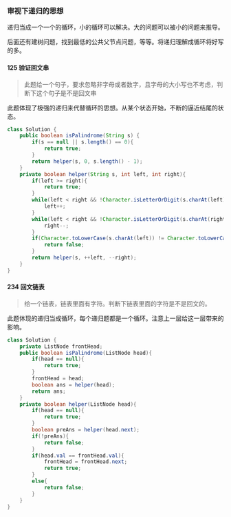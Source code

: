 ### 审视下递归的思想

递归当成一个一个的循环，小的循环可以解决。大的问题可以被小的问题来推导。

后面还有建树问题，找到最低的公共父节点问题，等等。将递归理解成循环将好写的多。

#### 125 验证回文串

> 此题给一个句子，要求忽略非字母或者数字，且字母的大小写也不考虑，判断下这个句子是不是回文串

此题体现了极强的递归来代替循环的思想。从某个状态开始，不断的逼近结尾的状态。

```java
class Solution {
    public boolean isPalindrome(String s) {
        if(s == null || s.length() == 0){
            return true;
        }
        return helper(s, 0, s.length() - 1);
    }
    private boolean helper(String s, int left, int right){
        if(left >= right){
            return true;
        }
        while(left < right && !Character.isLetterOrDigit(s.charAt(left))){
            left++;
        }
        while(left < right && !Character.isLetterOrDigit(s.charAt(right))){
            right--;
        }
        if(Character.toLowerCase(s.charAt(left)) != Character.toLowerCase(s.charAt(right))){
            return false;
        }
        return helper(s, ++left, --right);
    }
}
```

#### 234 回文链表

> 给一个链表，链表里面有字符。判断下链表里面的字符是不是回文的。

此题体现的递归当成循环，每个递归题都是一个循环。注意上一层给这一层带来的影响。

```java
class Solution {
    private ListNode frontHead;
    public boolean isPalindrome(ListNode head){
        if(head == null){
            return true;
        }
        frontHead = head;
        boolean ans = helper(head);
        return ans;
    }
    private boolean helper(ListNode head){
        if(head == null){
            return true;
        }
        boolean preAns = helper(head.next);
        if(!preAns){
            return false;
        }
        if(head.val == frontHead.val){
            frontHead = frontHead.next;
            return true;
        }
        else{
            return false;
        }
    }
}
```

